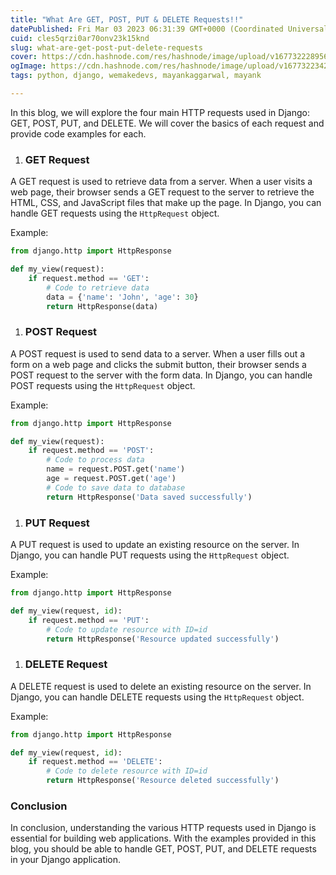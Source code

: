 ```yaml
---
title: "What Are GET, POST, PUT & DELETE Requests!!"
datePublished: Fri Mar 03 2023 06:31:39 GMT+0000 (Coordinated Universal Time)
cuid: cles5qrzi0ar70onv23k15knd
slug: what-are-get-post-put-delete-requests
cover: https://cdn.hashnode.com/res/hashnode/image/upload/v1677322289560/08bc6d83-35b7-4840-b383-0e04dbb78106.png
ogImage: https://cdn.hashnode.com/res/hashnode/image/upload/v1677322342292/3e7042be-6b7c-43a8-ac84-69e1bd79cacd.png
tags: python, django, wemakedevs, mayankaggarwal, mayank

---
```


In this blog, we will explore the four main HTTP requests used in Django: GET, POST, PUT, and DELETE. We will cover the basics of each request and provide code examples for each.

1. ### GET Request
    

A GET request is used to retrieve data from a server. When a user visits a web page, their browser sends a GET request to the server to retrieve the HTML, CSS, and JavaScript files that make up the page. In Django, you can handle GET requests using the `HttpRequest` object.

Example:

```python
from django.http import HttpResponse

def my_view(request):
    if request.method == 'GET':
        # Code to retrieve data
        data = {'name': 'John', 'age': 30}
        return HttpResponse(data)
```

1. ### POST Request
    

A POST request is used to send data to a server. When a user fills out a form on a web page and clicks the submit button, their browser sends a POST request to the server with the form data. In Django, you can handle POST requests using the `HttpRequest` object.

Example:

```python
from django.http import HttpResponse

def my_view(request):
    if request.method == 'POST':
        # Code to process data
        name = request.POST.get('name')
        age = request.POST.get('age')
        # Code to save data to database
        return HttpResponse('Data saved successfully')
```

1. ### PUT Request
    

A PUT request is used to update an existing resource on the server. In Django, you can handle PUT requests using the `HttpRequest` object.

Example:

```python
from django.http import HttpResponse

def my_view(request, id):
    if request.method == 'PUT':
        # Code to update resource with ID=id
        return HttpResponse('Resource updated successfully')
```

1. ### DELETE Request
    

A DELETE request is used to delete an existing resource on the server. In Django, you can handle DELETE requests using the `HttpRequest` object.

Example:

```python
from django.http import HttpResponse

def my_view(request, id):
    if request.method == 'DELETE':
        # Code to delete resource with ID=id
        return HttpResponse('Resource deleted successfully')
```

### Conclusion

In conclusion, understanding the various HTTP requests used in Django is essential for building web applications. With the examples provided in this blog, you should be able to handle GET, POST, PUT, and DELETE requests in your Django application.